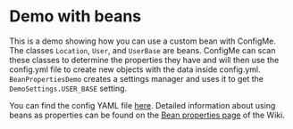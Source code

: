 # Demo with beans

This is a demo showing how you can use a custom bean with ConfigMe. The classes `Location`,
`User`, and `UserBase` are beans. ConfigMe can scan these classes to determine the properties
they have and will then use the config.yml file to create new objects with the data inside
config.yml. `BeanPropertiesDemo` creates a settings manager and uses it to get the
`DemoSettings.USER_BASE` setting.

You can find the config YAML file [here](https://github.com/AuthMe/ConfigMe/blob/master/src/test/resources/demo/bean_demo_config.yml).
Detailed information about using beans as properties can be found on the
[Bean properties page](https://github.com/AuthMe/ConfigMe/wiki/Bean-properties) of the Wiki.
